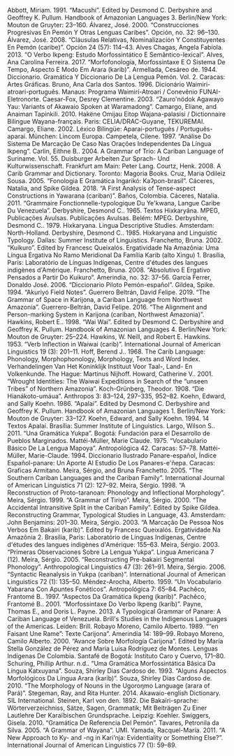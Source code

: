 <a name="macushiabbott1991">Abbott, Miriam. 1991. “Macushi”. Edited by Desmond C. Derbyshire and Geoffrey K. Pullum. Handbook of Amazonian Languages 3. Berlin/New York: Mouton de Gruyter: 23–160.
<a name="alvarez2000construcciones">Álvarez, José. 2000. “Construcciones Progresivas En Pemón Y Otras Lenguas Caribes”. Opción, no. 32: 96–130.
<a name="alvarez2008clausulas">Álvarez, José. 2008. “Cláusulas Relativas, Nominalización Y Constituyentes En Pemón (caribe)”. Opción 24 (57): 114–43.
<a name="alves2013verbo">Alves Chagas, Angela Fabíola. 2013. “O Verbo Ikpeng: Estudo Morfossintático E Semântico-lexical”.
<a name="alves2017arara">Alves, Ana Carolina Ferreira. 2017. “Morfofonologia, Morfossintaxe E O Sistema De Tempo, Aspecto E Modo Em Arara (karib)”.
<a name="pemondearmellada1944dic">Armellada, Cesáreo de. 1944. Diccionario. Gramática Y Diccionario De La Lengua Pemón. Vol. 2. Caracas: Artes Gráficas.
<a name="bruno1996dictionary">Bruno, Ana Carla dos Santos. 1996. Dicionário Waimiri-atroari-português. Manaus: Programa Waimirí-Atroari / Conevênio FUNAI-Eletronorte.
<a name="akawaiocaesar2003">Caesar-Fox, Desrey Clementine. 2003. “Zauro'nödok Agawayo Yau: Variants of Akawaio Spoken at Waramadong”.
<a name="camargo2010wayana">Camargo, Eliane, and Anaiman Tapinkili. 2010. Hakëne Omijau Eitop Wajana-palasisi / Dictionnaire Bilingue Wayana-français. Paris: CELIA/DRAC-Guyane, TEKUREMAI.
<a name="camargo2002lexico">Camargo, Eliane. 2002. Léxico Bilingüe: Aparai-português / Português-aparai. München: Lincom Europa.
<a name="campetela1997analise">Campetela, Cilene. 1997. “Análise Do Sistema De Marcação De Caso Nas Orações Independentes Da Língua Ikpeng”.
<a name="triocarlin2004">Carlin, Eithne B.. 2004. A Grammar of Trio: A Cariban Language of Suriname. Vol. 55. Duisburger Arbeiten Zur Sprach- Und Kulturwissenschaft. Frankfurt am Main: Peter Lang.
<a name="courtz2008carib">Courtz, Henk. 2008. A Carib Grammar and Dictionary. Toronto: Magoria Books.
<a name="cruz2005fonologia">Cruz, Maria Odileiz Sousa. 2005. “Fonologia E Gramática Ingarikó: Kaʔpon-brasil”.
<a name="caceres2018yawarana">Cáceres, Natalia, and Spike Gildea. 2018. “A First Analysis of Tense-aspect Constructions in Yawarana (cariban)”. Baños, Colombia.
<a name="maquiritaricaceres2011">Cáceres, Natalia. 2011. “Grammaire Fonctionnelle-typologique Du Ye'kwana, Langue Caribe Du Venezuela”.
<a name="derbyshire1965textos">Derbyshire, Desmond C.. 1965. Textos Hixkaryâna. MPEG, Publicações Avulsas. Publicações Avulsas. Belém: MPEG.
<a name="hixkaryanaderby1979">Derbyshire, Desmond C.. 1979. Hixkaryana. Lingua Descriptive Studies. Amsterdam: North-Holland.
<a name="hixkaryanaderby1985">Derbyshire, Desmond C.. 1985. Hixkaryana and Linguistic Typology. Dallas: Summer Institute of Linguistics.
<a name="franchetto2002kuikuro">Franchetto, Bruna. 2002. “Kuikuro”. Edited by Francesc Queixalós. Ergatividade Na Amazônia: Uma Língua Ergativa No Ramo Meridional Da Família Karib (alto Xingu) 1. Brasília, Paris: Laboratório de Línguas Indígenas, Centre d'études des langues indigènes d'Amérique.
<a name="franchetto2008absolutivo">Franchetto, Bruna. 2008. “Absolutivo E Ergativo Pensados a Partir Do Kuikuro”. Amerindia, no. 32: 37–56.
<a name="garcia2006diccionario">García Ferrer, Donaldo José. 2006. “Diccionario Piloto Pemón-español”.
<a name="gildea1994akuriyo">Gildea, Spike. 1994. “Akuriyó Field Notes”.
<a name="guerrero2019carijo">Guerrero Beltrán, David Felipe. 2019. “The Grammar of Space in Karijona, a Cariban Language from Northwest Amazonia”.
<a name="guerrero2016karihona">Guerrero-Beltrán, David Felipe. 2016. “The Alignment and Person-marking System in Karijona (cariban, Northwest Amazonia)”.
<a name="waiwaihawkins1998">Hawkins, Robert E.. 1998. “Wai Wai”. Edited by Desmond C. Derbyshire and Geoffrey K. Pullum. Handbook of Amazonian Languages 4. Berlin/New York: Mouton de Gruyter: 25–224.
<a name="hawkins1953waiwai">Hawkins, W. Neill, and Robert E. Hawkins. 1953. “Verb Inflection in Waiwai (carib)”. International Journal of American Linguistics 19 (3): 201–11.
<a name="hoff1968carib">Hoff, Berend J.. 1968. The Carib Language: Phonology, Morphophonology, Morphology, Texts and Word Index. Verhandelingen Van Het Koninklijk Instituut Voor Taal-, Land- En Volkenkunde. The Hague: Martinus Nijhoff.
<a name="howard2001wrought">Howard, Catherine V.. 2001. “Wrought Identities: The Waiwai Expeditions in Search of the “unseen Tribes” of Northern Amazonia”.
<a name="koch1908hiana">Koch-Grünberg, Theodor. 1908. “Die Hianákoto-umáua”. Anthropos 3: 83–124, 297–335, 952–82.
<a name="koehn1986apalai">Koehn, Edward, and Sally Koehn. 1986. “Apalai”. Edited by Desmond C. Derbyshire and Geoffrey K. Pullum. Handbook of Amazonian Languages 1. Berlin/New York: Mouton de Gruyter: 33–127.
<a name="koehns1994textos">Koehn, Edward, and Sally Koehn. 1994. 14 Textos Apalaí. Brasília: Summer Institute of Linguistics.
<a name="largo2011yukpa">Largo, Wilson S.. 2011. “Una Gramática Yukpa”. Bogotá: Fundación para el Desarrollo de Pueblos Marginados.
<a name="muller1975mapoyo">Mattéi-Müller, Marie Claude. 1975. “Vocabulario Básico De La Lengua Mapoya”. Antropológica 42. Caracas: 57–78.
<a name="mattei1994diccionario">Mattéi-Müller, Marie-Claude. 1994. Diccionario Ilustrado Panare-español, Índice Español-panare: Un Aporte Al Estudio De Los Panares-e'ñepa. Caracas: Graficas Armitano.
<a name="meira2005southern">Meira, Sérgio, and Bruna Franchetto. 2005. “The Southern Cariban Languages and the Cariban Family”. International Journal of American Linguistics 71 (2): 127–92.
<a name="meira1998proto">Meira, Sérgio. 1998. “A Reconstruction of Proto-taranoan: Phonology and Inflectional Morphology”.
<a name="triomeira1999">Meira, Sérgio. 1999. “A Grammar of Tiriyó”.
<a name="meira2000split">Meira, Sérgio. 2000. “The Accidental Intransitive Split in the Cariban Family”. Edited by Spike Gildea. Reconstructing Grammar, Typological Studies in Language,  43. Amsterdam: John Benjamins: 201–30.
<a name="meira2003bakairi">Meira, Sérgio. 2003. “A Marcação De Pessoa Nos Verbos Em Bakairi (karíb)”. Edited by Francesc Queixalós. Ergatividade Na Amazônia 2. Brasília, Paris: Laboratório de Línguas Indígenas, Centre d'études des langues indigènes d'Amérique: 155–63.
<a name="meira2003primeras">Meira, Sérgio. 2003. “Primeras Observaciones Sobre La Lengua Yukpa”. Lingua Americana 7 (12).
<a name="meira2005bakairi">Meira, Sérgio. 2005. “Reconstructing Pre-bakairi Segmental Phonology”. Anthropological Linguistics 47 (3): 261–91.
<a name="meira2006syntactic">Meira, Sérgio. 2006. “Syntactic Reanalysis in Yukpa (cariban)”. International Journal of American Linguistics 72 (1): 135–50.
<a name="mendez1959yawarana">Méndez-Arocha, Alberto. 1959. “Un Vocabulario Yabarana Con Apuntes Fonéticos”. Antropológica 7: 65–84.
<a name="ikpengpacheco1997">Pachêco, Frantomé B.. 1997. “Aspectos Da Gramática Ikpeng (karíb)”.
<a name="ikpengpacheco2001">Pachêco, Frantomé B.. 2001. “Morfossintaxe Do Verbo Ikpeng (karíb)”.
<a name="panarepayne2013">Payne, Thomas E., and Doris L. Payne. 2013. A Typological Grammar of Panare: A Cariban Language of Venezuela. Brill's Studies in the Indigenous Languages of the Americas. Leiden: Brill.
<a name="robayo1989rame">Robayo Moreno, Camilo Alberto. 1989. ““en Faisant Une Rame”: Texte Carijona”. Amerindia 14: 189–99.
<a name="robayo2000avance">Robayo Moreno, Camilo Alberto. 2000. “Avance Sobre Morfología Carijona”. Edited by María Stella González de Pérez and María Luisa Rodríguez de Montes. Lenguas Indígenas De Colombia. Santafé de Bogotá: Instituto Caro y Cuervo, 171–80.
<a name="schuring2018kaxuyana">Schuring, Phillip Arthur. n.d.. “Uma Gramática Morfossintática Bâsica Da Língua Katxuyana”.
<a name="souza1993arara">Souza, Shirley Dias Cardoso de. 1993. “Alguns Aspectos Morfológicos Da Língua Arara (karib)”.
<a name="desouza2010arara">Souza, Shirley Dias Cardoso de. 2010. “The Morphology of Nouns in the Ugoroŋmo Language (arara of Pará)”.
<a name="stegeman2014akawaio">Stegeman, Ray, and Rita Hunter. 2014. Akawaio-english Dictionary. SIL International.
<a name="von1892bakairi">Steinen, Karl von den. 1892. Die Bakaïri-sprache: Wörterverzeichniss, Sätze, Sagen, Grammatik; Mit Beiträgen Zu Einer Lautlehre Der Karaïbischen Grundsprache. Leipzig: Koehler.
<a name="swiggers2010gramatica">Swiggers, Gisela. 2010. “Gramática De Referencia Del Pemón”.
<a name="wayanatavares2005">Tavares, Petronila da Silva. 2005. “A Grammar of Wayana”. UMI.
<a name="yamada2011evidentiality">Yamada, Racquel-María. 2011. “A New Approach to Ky- and -ng in Kari’nja: Evidentiality or Something Else?”. International Journal of American Linguistics 77 (1): 59–89.